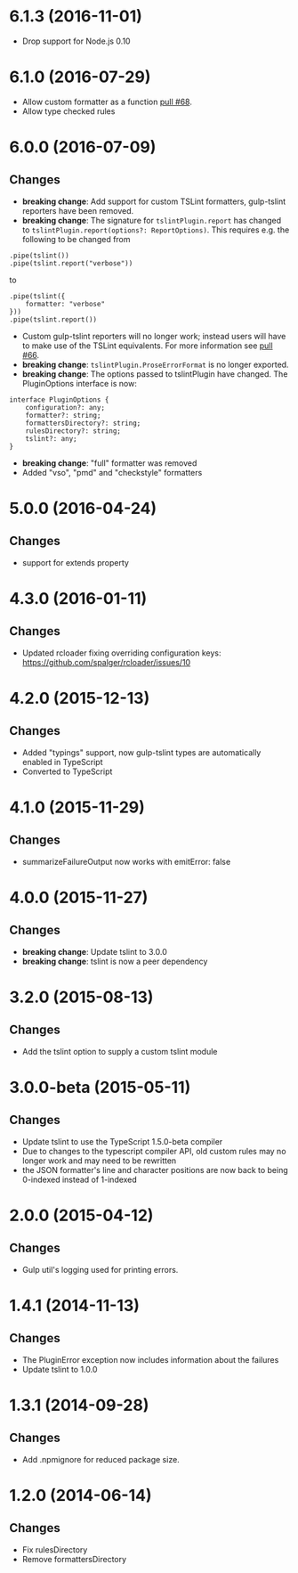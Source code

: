 <a name="6.1.3"></a>
# 6.1.3 (2016-11-01)

- Drop support for Node.js 0.10

<a name="6.1.0"></a>
# 6.1.0 (2016-07-29)

- Allow custom formatter as a function [pull #68](https://github.com/panuhorsmalahti/gulp-tslint/pull/68).
- Allow type checked rules

<a name="6.0.0"></a>
# 6.0.0 (2016-07-09)

## Changes

- **breaking change**: Add support for custom TSLint formatters, gulp-tslint reporters have been removed.
- **breaking change**: The signature for `tslintPlugin.report` has changed to `tslintPlugin.report(options?: ReportOptions)`.
This requires e.g. the following to be changed from
```
.pipe(tslint())
.pipe(tslint.report("verbose"))
```
  to
```
.pipe(tslint({
    formatter: "verbose"
}))
.pipe(tslint.report())
```
- Custom gulp-tslint reporters will no longer work; instead users will have to make use of the TSLint equivalents.
  For more information see [pull #66](https://github.com/panuhorsmalahti/gulp-tslint/pull/66).
- **breaking change**: `tslintPlugin.ProseErrorFormat` is no longer exported.
- **breaking change**: The options passed to tslintPlugin have changed. The PluginOptions interface is now:
```
interface PluginOptions {
    configuration?: any;
    formatter?: string;
    formattersDirectory?: string;
    rulesDirectory?: string;
    tslint?: any;
}
```
- **breaking change**: "full" formatter was removed
- Added "vso", "pmd" and "checkstyle" formatters

<a name="5.0.0"></a>
# 5.0.0 (2016-04-24)

## Changes

- support for extends property

<a name="4.3.0"></a>
# 4.3.0 (2016-01-11)

## Changes

- Updated rcloader fixing overriding configuration keys: https://github.com/spalger/rcloader/issues/10

<a name="4.2.0"></a>
# 4.2.0 (2015-12-13)

## Changes

- Added "typings" support, now gulp-tslint types are automatically enabled in TypeScript
- Converted to TypeScript

<a name="4.1.0"></a>
# 4.1.0 (2015-11-29)

## Changes

- summarizeFailureOutput now works with emitError: false

<a name="4.0.0"></a>
# 4.0.0 (2015-11-27)

## Changes

- **breaking change**: Update tslint to 3.0.0
- **breaking change**: tslint is now a peer dependency

<a name="3.2.0"></a>
# 3.2.0 (2015-08-13)

## Changes

- Add the tslint option to supply a custom tslint module

<a name="3.0.0-beta"></a>
# 3.0.0-beta (2015-05-11)

## Changes

- Update tslint to use the TypeScript 1.5.0-beta compiler
- Due to changes to the typescript compiler API, old custom rules may no longer work and may need to be rewritten
- the JSON formatter's line and character positions are now back to being 0-indexed instead of 1-indexed

<a name="2.0.0"></a>
# 2.0.0 (2015-04-12)

## Changes

- Gulp util's logging used for printing errors.

<a name="1.4.0"></a>
# 1.4.1 (2014-11-13)

## Changes

- The PluginError exception now includes information about the failures
- Update tslint to 1.0.0

<a name="1.3.1"></a>
# 1.3.1 (2014-09-28)

## Changes

- Add .npmignore for reduced package size.

<a name="1.2.0"></a>
# 1.2.0 (2014-06-14)

## Changes

- Fix rulesDirectory
- Remove formattersDirectory
